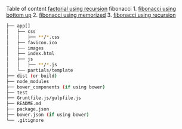Table of content
  [factorial using recursion](https://github.com/arunvemireddy/Leet_Code/blob/master/factorialrecusrsion.py)
  fibonacci
    1. [fibonacci using bottom up](https://github.com/arunvemireddy/Leet_Code/blob/master/fibonaccibottomup.py)
    2. [fibonacci using memorized](https://github.com/arunvemireddy/Leet_Code/blob/master/fibonaccimemoized.py)
    3. [fibonacci using recursion](https://github.com/arunvemireddy/Leet_Code/blob/master/factorialrecusrsion.py)

```bash
├── app[]
│   ├── css
│   │   ├── **/*.css
│   ├── favicon.ico
│   ├── images
│   ├── index.html
│   ├── js
│   │   ├── **/*.js
│   └── partials/template
├── dist (or build)
├── node_modules
├── bower_components (if using bower)
├── test
├── Gruntfile.js/gulpfile.js
├── README.md
├── package.json
├── bower.json (if using bower)
└── .gitignore
```
